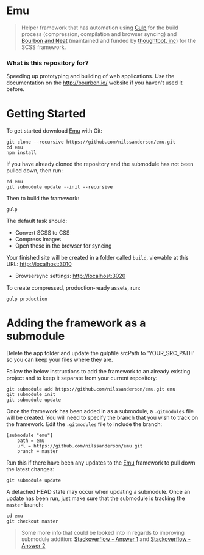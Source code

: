 # Emu #

> Helper framework that has automation using [Gulp](http://gulpjs.com/) for the build process (compression, compilation and browser syncing) and [Bourbon and Neat](http://bourbon.io/) (maintained and funded by [thoughtbot, inc](https://thoughtbot.com/)) for the SCSS framework.


### What is this repository for? ###

Speeding up prototyping and building of web applications.
Use the documentation on the http://bourbon.io/ website if you haven't used it before.


# Getting Started #

To get started download [Emu](https://github.com/nilssanderson/emu) with Git:
```
git clone --recursive https://github.com/nilssanderson/emu.git
cd emu
npm install
```

If you have already cloned the repository and the submodule has not been pulled down, then run:
```
cd emu
git submodule update --init --recursive
```

Then to build the framework:
```
gulp
```

The default task should:

* Convert SCSS to CSS
* Compress Images
* Open these in the browser for syncing

Your finished site will be created in a folder called `build`, viewable at this URL: [http://localhost:3010](http://localhost:3010)

* Browsersync settings: [http://localhost:3020](http://localhost:3020)

To create compressed, production-ready assets, run:
```
gulp production
```


# Adding the framework as a submodule #

Delete the app folder and update the gulpfile srcPath to 'YOUR_SRC_PATH' so you can keep your files where they are.

Follow the below instructions to add the framework to an already existing project and to keep it separate from your current repository:
```
git submodule add https://github.com/nilssanderson/emu.git emu
git submodule init
git submodule update
```

Once the framework has been added in as a submodule, a `.gitmodules` file will be created. You will need to specify the branch that you wish to track on the framework. Edit the `.gitmodules` file to include the branch:
```
[submodule "emu"]
	path = emu
	url = https://github.com/nilssanderson/emu.git
	branch = master
```

Run this if there have been any updates to the [Emu](https://github.com/nilssanderson/emu) framework to pull down the latest changes:
```
git submodule update
```

A detached HEAD state may occur when updating a submodule. Once an update has been run, just make sure that the submodule is tracking the `master` branch:
```
cd emu
git checkout master
```

> Some more info that could be looked into in regards to improving submodule addition:
 [Stackoverflow - Answer 1](http://stackoverflow.com/questions/1777854/git-submodules-specify-a-branch-tag/18797720#18797720) and [Stackoverflow - Answer 2](http://stackoverflow.com/questions/1777854/git-submodules-specify-a-branch-tag/18799234#18799234)
